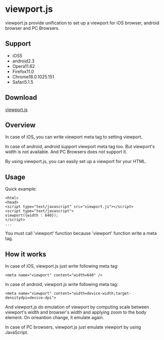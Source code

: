 viewport.js
====

viewport.js provide unification to set up a viewport for iOS browser, android browser and PC Browsers. 

Support
----

* iOS5
* android2.3
* Opera11.62
* Firefox11.0
* Chrome18.0.1025.151
* Safari5.1.5

Download
----

[viewport.js](https://raw.github.com/anatoo/viewport.js/master/viewport.js)

Overview
----

In case of iOS, you can write viewport meta tag to setting viewport.

In case of android, android support viewport meta tag too. But viewport's width is not available. And PC Browsers does not support it.

By using viewport.js, you can easily set up a viewport for your HTML.

Usage
----

Quick example:

    <html>
    <head>
    <script type="text/javascript" src="viewport.js"></script>
    <script type="text/javascript">
    viewport({width : 640});
    </script>
    ...

You must call 'viewport' function because 'viewport' function write a meta tag.

How it works
----

In case of iOS, viewport.js just write following meta tag: 

    <meta name="viewport" content="width=640" />

In case of android, viewport.js write following meta tag:

    <meta name="viewport" content="width=device-width;target-densitydpi=device-dpi">

And viewport.js do emulation of viewport by computing scale between viewport's width and browser's width and applying zoom to the body element. On orieantion change, it emulate again.

In case of PC browsers, viewport.js just emulate viewport by using JavaScript.

